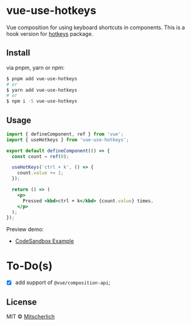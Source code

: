 # vue-use-hotkeys

Vue composition for using keyboard shortcuts in components.
This is a hook version for [hotkeys](https://github.com/jaywcjlove/hotkeys) package.

## Install

via pnpm, yarn or npm:

```sh
$ pnpm add vue-use-hotkeys
# or
$ yarn add vue-use-hotkeys
# or
$ npm i -S vue-use-hotkeys
```

## Usage

```jsx
import { defineComponent, ref } from 'vue';
import { useHotkeys } from 'vue-use-hotkeys';

export default defineComponent(() => {
  const count = ref(0);

  useHotKeys('ctrl + k', () => {
    count.value += 1;
  });

  return () => (
    <p>
      Pressed <kbd>ctrl + k</kbd> {count.value} times.
    </p>
  );
});
```

Preview demo:

- [CodeSandbox Example](https://codesandbox.io/s/vue-use-hotkeys-demo-6kygbb)

# To-Do(s)

- [x] add support of `@vue/composition-api`;

## License

MIT &copy; [Mitscherlich](https://mitscherlich.me)
